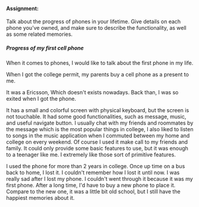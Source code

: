 #### Assignment: 

Talk about the progress of phones in your lifetime. Give details on each 
phone you’ve owned, and make sure to describe the functionality, as well 
as some related memories.

##### Progress of my first cell phone

When it comes to phones, I would like to talk about the first phone in my life.

When I got the college permit, my parents buy a cell phone as a present to me.

It was a Ericsson, Which doesn't exists nowadays. Back than, I was so exited when I got the phone.

It has a small and colorful screen with physical keyboard, but the screen is not touchable. It had some good functionalities, such as message, music, and useful navigate button. I usually chat with my friends and roommates by the message which is the most popular things in college, I also liked to listen to songs in the music application when I commuted between my home and college on every weekend. Of course I used it make call to my friends and family. It could only provide some basic features to use, but it was enough to a teenager like me. I extremely like those sort of primitive features.

I used the phone for more than 2 years in college. Once up time on a bus back to home, I lost it. I couldn't remember how I lost it until now. I was really sad after I lost my phone. I couldn't went through it because it was my first phone. After a long time, I'd have to buy a new phone to place it. Compare to the new one, it was a little bit old school, but I still have the happiest memories about it.
